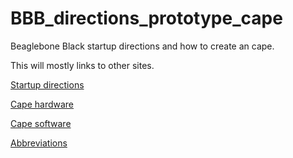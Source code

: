 # BBB_directions_prototype_cape
Beaglebone Black startup directions and how to create an cape.

This will mostly links to other sites.

[Startup directions](startup.md)

[Cape hardware](cape_hardware.md)

[Cape software](cape_software.md)

[Abbreviations](abbreviations.md)
